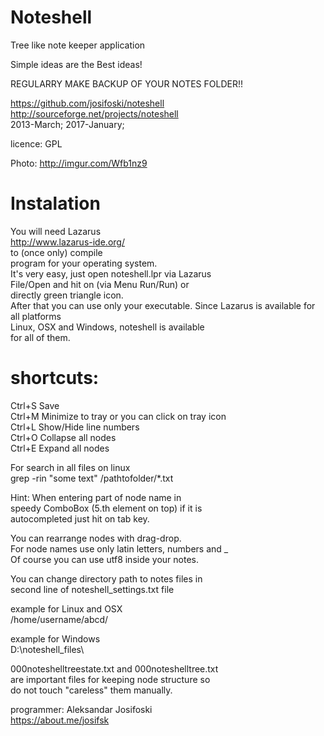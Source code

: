 # Noteshell
Tree like note keeper application
  
Simple ideas are the Best ideas!
  
REGULARRY MAKE BACKUP OF YOUR NOTES FOLDER!!
  
https://github.com/josifoski/noteshell  
http://sourceforge.net/projects/noteshell  
2013-March; 2017-January;
  
licence: GPL
 
Photo: http://imgur.com/Wfb1nz9   
  
# Instalation
You will need Lazarus  
http://www.lazarus-ide.org/  
to (once only) compile  
program for your operating system.  
It's very easy, just open noteshell.lpr via Lazarus  
File/Open and hit on (via Menu Run/Run) or  
directly green triangle icon.  
After that you can use only your executable.
Since Lazarus is available for all platforms  
Linux, OSX and Windows, noteshell is available   
for all of them.  
  
# shortcuts:  
Ctrl+S   Save  
Ctrl+M Minimize to tray   or you can click on tray icon   
Ctrl+L Show/Hide line numbers  
Ctrl+O Collapse all nodes  
Ctrl+E Expand all nodes  
  
For search in all files on linux  
grep -rin "some text" /pathtofolder/*.txt  

Hint: When entering part of node name in  
speedy ComboBox (5.th element on top) if it is  
autocompleted just hit on tab key.

You can rearrange nodes with drag-drop.  
For node names use only latin letters, numbers and _  
Of course you can use utf8 inside your notes.  
  
You can change directory path to notes files in   
second line of noteshell_settings.txt file  
  
example for Linux and OSX  
/home/username/abcd/  
  
example for Windows  
D:\noteshell_files\  
  
000noteshelltreestate.txt and 000noteshelltree.txt   
are important files for keeping node structure so  
do not touch "careless" them manually.  
  
programmer: Aleksandar Josifoski  
https://about.me/josifsk  
